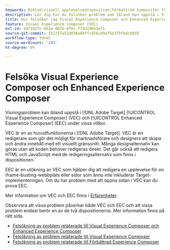 ```yaml
---
keywords: Riktad;visuell upplevelsedisposition;förbättrad kompositör för visuell upplevelse;vec;felsök kompositör för visuell upplevelse;felsökning;eec;förbättrad upplevelsedisposition;tls;tls 1.2
description: Lär dig hur du felsöker problem som ibland kan uppstå i Visual Experience Composer (VEC) och Enhanced Experience Composer (EEC) under vissa förhållanden.
title: Hur felsöker jag Visual Experience Composer och Enhanced Experience Composer?
feature: Visual Experience Composer (VEC)
exl-id: a971627c-662e-487b-bf0c-f73d196e3e71
source-git-commit: 152257a52d836a88ffcd76cd9af5b3fbfbdc0839
workflow-type: tm+mt
source-wordcount: '243'
ht-degree: 0%

---
```


# Felsöka Visual Experience Composer och Enhanced Experience Composer

Visningsproblem kan ibland uppstå i [!DNL Adobe Target] [!UICONTROL Visual Experience Composer] (VEC) och [!UICONTROL Enhanced Experience Composer] (EEC) under vissa villkor.

VEC är en av huvudfunktionerna i [!DNL Adobe Target]. VEC är en redigerare som gör det möjligt för marknadsförare och designers att skapa och ändra innehåll med ett visuellt gränssnitt. Många designalternativ kan göras utan att koden behöver redigeras direkt. Det går också att redigera HTML och JavaScript med de redigeringsalternativ som finns i dispositionen.

EEC är en utökning av VEC som hjälper dig att redigera en upplevelse för en iframe-busting-webbplats eller sidor som ännu inte inkluderar Target-implementeringen. Om du har problem med att öppna sidan i VEC kan du prova EEC.

Mer information om VEC och EEC finns i [Erfarenheter](/help/main/c-experiences/experiences.md#concept_A2E10F6AFB3D4AEAB6951EE14688848D).

Observera att vissa problem påverkar både VEC och EEC och att vissa problem endast berör en av de två dispositionerna. Mer information finns på rätt sida.

* [Felsökning av problem relaterade till Visual Experience Composer och Enhanced Experience Composer](/help/main/c-experiences/c-visual-experience-composer/r-troubleshoot-composer/issues-related-to-the-visual-experience-composer-vec-and-enhanced-experience-composer-eec.md)
* [Felsökning av problem relaterade till Visual Experience Composer](/help/main/c-experiences/c-visual-experience-composer/r-troubleshoot-composer/troubleshooting-issues-related-to-the-visual-experience-composer-vec.md)
* [Felsökning av problem relaterade till Förbättrad Experience Composer](/help/main/c-experiences/c-visual-experience-composer/r-troubleshoot-composer/troubleshooting-issues-related-to-the-enhanced-experience-composer-eec.md)

